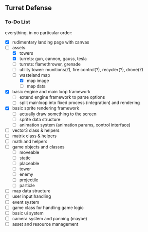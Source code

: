 ## Turret Defense

### To-Do List
everything. in no particular order:

- [x] rudimentary landing page with canvas
- [ ] assets
  - [x] towers
  - [x] turrets: gun, cannon, gauss, tesla
  - [ ] turrets: flamethrower, grenade
  - [ ] utility tower: munitions(?), fire control(?), recycler(?), drone(?)
  - [ ] wasteland map
    - [x] map image
    - [ ] map data
- [x] basic engine and main loop framework
  - [ ] extend engine framework to parse options
  - [ ] split mainloop into fixed process (integration) and rendering
- [x] basic sprite rendering framework
  - [ ] actually draw something to the screen
  - [ ] sprite data structure
  - [ ] animation system (animation params, control interface)
- [ ] vector3 class & helpers
- [ ] matrix class & helpers
- [ ] math and helpers
- [ ] game objects and classes
  - [ ] moveable
  - [ ] static
  - [ ] placeable
  - [ ] tower
  - [ ] enemy
  - [ ] projectile
  - [ ] particle
- [ ] map data structure
- [ ] user input handling
- [ ] event system
- [ ] game class for handling game logic
- [ ] basic ui system
- [ ] camera system and panning (maybe)
- [ ] asset and resource management
